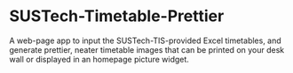 # SUSTech-Timetable-Prettier
A web-page app to input the SUSTech-TIS-provided Excel timetables, and generate prettier, neater timetable images that can be printed on your desk wall or displayed in an homepage picture widget.
